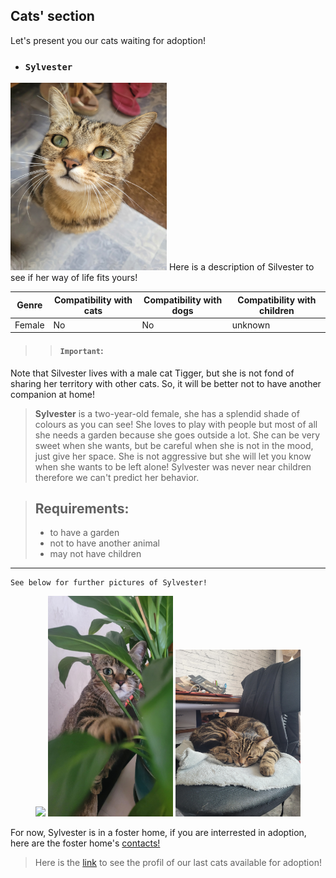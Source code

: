 ## Cats' section
Let's present you our cats waiting for adoption!
- ### `Sylvester`  
<img src="./gros_minet1.jpg" alt="Silvester" width="250" height="300">  
Here is a description of Silvester to see if her way of life fits yours!


| Genre | Compatibility with cats | Compatibility with dogs | Compatibility with children |
|-------|--------------------|---------------------|----------------------|
| Female  | No               | No                 | unknown                |

>>#### `Important`: 
 Note that Silvester lives with a male cat Tigger, but she is not fond of sharing her territory with other cats. So, it will be better not to have another companion at home!
>>
>**Sylvester** is a two-year-old female, she has a splendid shade of colours as you can see! She loves to play with people but most of all she needs a garden because she goes outside a lot. She can be very sweet when she wants, but be careful when she is not in the mood, just give her space. She is not aggressive but she will let you know when she wants to be left alone! Sylvester was never near children therefore we can't predict her behavior.

>## Requirements:
> - to have a garden
> - not to have another animal
> - may not have children

* * *  
~~~
See below for further pictures of Sylvester! 
~~~
<p align="center">
  <img src="grosminet_2.jpg" width="200" />
  <img src="gros_minet3.jpg" width="200" />
   <img src="gros_minet4.jpg" width="200" />
</p>

For now, Sylvester is in a foster home, if you are interrested in adoption, here are the foster home's [contacts!](phone_number_index.md) 
>
>Here is the [link](index_3.md) to see the profil of our last cats available for adoption! 
